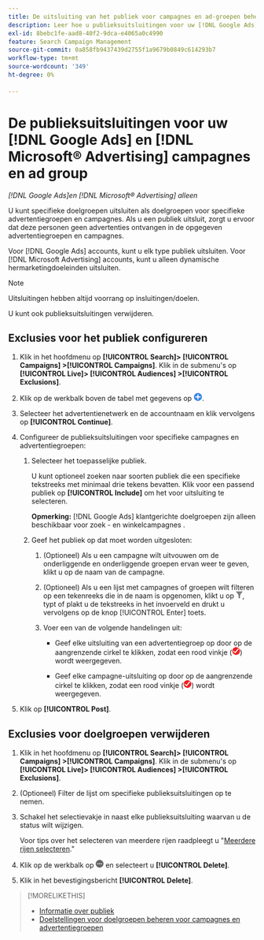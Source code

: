```yaml
---
title: De uitsluiting van het publiek voor campagnes en ad-groepen beheren
description: Leer hoe u publieksuitsluitingen voor uw [!DNL Google Ads] en [!DNL Microsoft® Advertising] campagnes en ad-hocgroepen.
exl-id: 8bebc1fe-aad8-40f2-9dca-e4065a0c4990
feature: Search Campaign Management
source-git-commit: 0a858fb9437439d2755f1a9679b0849c614293b7
workflow-type: tm+mt
source-wordcount: '349'
ht-degree: 0%

---
```


# De publieksuitsluitingen voor uw [!DNL Google Ads] en [!DNL Microsoft® Advertising] campagnes en ad group

*[!DNL Google Ads]en [!DNL Microsoft® Advertising] alleen*

U kunt specifieke doelgroepen uitsluiten als doelgroepen voor specifieke advertentiegroepen en campagnes. Als u een publiek uitsluit, zorgt u ervoor dat deze personen geen advertenties ontvangen in de opgegeven advertentiegroepen en campagnes.

Voor [!DNL Google Ads] accounts, kunt u elk type publiek uitsluiten. Voor [!DNL Microsoft Advertising] accounts, kunt u alleen dynamische hermarketingdoeleinden uitsluiten.

>[!NOTE]
>
>Uitsluitingen hebben altijd voorrang op insluitingen/doelen.

U kunt ook publieksuitsluitingen verwijderen.

## Exclusies voor het publiek configureren

1. Klik in het hoofdmenu op **[!UICONTROL Search]> [!UICONTROL Campaigns] >[!UICONTROL Campaigns]**. Klik in de submenu&#39;s op **[!UICONTROL Live]> [!UICONTROL Audiences] >[!UICONTROL Exclusions]**.

1. Klik op de werkbalk boven de tabel met gegevens op ![Maken](/help/search-social-commerce/assets/add.png "Maken").

1. Selecteer het advertentienetwerk en de accountnaam en klik vervolgens op **[!UICONTROL Continue]**.

1. Configureer de publieksuitsluitingen voor specifieke campagnes en advertentiegroepen:

   1. Selecteer het toepasselijke publiek.

      U kunt optioneel zoeken naar soorten publiek die een specifieke tekstreeks met minimaal drie tekens bevatten. Klik voor een passend publiek op **[!UICONTROL Include]** om het voor uitsluiting te selecteren.

      **Opmerking:** [!DNL Google Ads] klantgerichte doelgroepen zijn alleen beschikbaar voor zoek - en winkelcampagnes .

   1. Geef het publiek op dat moet worden uitgesloten:

      1. (Optioneel) Als u een campagne wilt uitvouwen om de onderliggende en onderliggende groepen ervan weer te geven, klikt u op de naam van de campagne.

      1. (Optioneel) Als u een lijst met campagnes of groepen wilt filteren op een tekenreeks die in de naam is opgenomen, klikt u op ![Filter](/help/search-social-commerce/assets/filter.png "Filter"), typt of plakt u de tekstreeks in het invoerveld en drukt u vervolgens op de knop [!UICONTROL Enter] toets.

      1. Voer een van de volgende handelingen uit:

         * Geef elke uitsluiting van een advertentiegroep op door op de aangrenzende cirkel te klikken, zodat een rood vinkje (![Uitsluiten](/help/search-social-commerce/assets/exclude.png "Uitsluiten")) wordt weergegeven.

         * Geef elke campagne-uitsluiting op door op de aangrenzende cirkel te klikken, zodat een rood vinkje (![Uitsluiten](/help/search-social-commerce/assets/exclude.png "Uitsluiten")) wordt weergegeven.

1. Klik op **[!UICONTROL Post]**.

## Exclusies voor doelgroepen verwijderen

1. Klik in het hoofdmenu op **[!UICONTROL Search]> [!UICONTROL Campaigns] >[!UICONTROL Campaigns]**. Klik in de submenu&#39;s op **[!UICONTROL Live]> [!UICONTROL Audiences] >[!UICONTROL Exclusions]**.

1. (Optioneel) Filter de lijst om specifieke publieksuitsluitingen op te nemen.

1. Schakel het selectievakje in naast elke publieksuitsluiting waarvan u de status wilt wijzigen.

   Voor tips over het selecteren van meerdere rijen raadpleegt u &quot;[Meerdere rijen selecteren](/help/search-social-commerce/common-tasks/navigation-editing-selection/multiple-rows-select.md).&quot;

1. Klik op de werkbalk op ![Meer handelingen](/help/search-social-commerce/assets/more.png "Meer handelingen") en selecteert u **[!UICONTROL Delete]**.

1. Klik in het bevestigingsbericht **[!UICONTROL Delete]**.

>[!MORELIKETHIS]
>
>* [Informatie over publiek](audience-about.md)
>* [Doelstellingen voor doelgroepen beheren voor campagnes en advertentiegroepen](/help/search-social-commerce/campaign-management/campaigns/audience-targets-manage.md)
